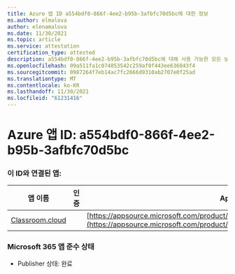 ```yaml
---
title: Azure 앱 ID a554bdf0-866f-4ee2-b95b-3afbfc70d5bc에 대한 정보
ms.author: elmalova
author: elenamalova
ms.date: 11/30/2021
ms.topic: article
ms.service: attestation
certification_type: attested
description: a554bdf0-866f-4ee2-b95b-3afbfc70d5bc에 대해 사용 가능한 모든 보안 및 규정 준수 정보입니다.
ms.openlocfilehash: 09a511fa1c074053542c259af0f443ee636843f4
ms.sourcegitcommit: 0987264f7eb14ac7fc2666d9310ab2707e0f25ad
ms.translationtype: MT
ms.contentlocale: ko-KR
ms.lasthandoff: 11/30/2021
ms.locfileid: "61231416"
---
```

# <a name="azure-app-id-a554bdf0-866f-4ee2-b95b-3afbfc70d5bc"></a>Azure 앱 ID: a554bdf0-866f-4ee2-b95b-3afbfc70d5bc


### <a name="apps-associated-with-this-id"></a>이 ID와 연결된 앱:
| **앱 이름** | **인증** | **AppSource의 보기** |
|--------------|---------------|-----------------------|
| [Classroom.cloud](https://docs.microsoft.com/microsoft-365-app-certification/forward/netsupportltd1595255396224.classroom_cloud) |  | [https://appsource.microsoft.com/product/office/netsupportltd1595255396224.classroom_cloud](https://appsource.microsoft.com/product/office/netsupportltd1595255396224.classroom_cloud) |

### <a name="microsoft-365-app-compliance-status"></a>Microsoft 365 앱 준수 상태
- Publisher 상태: 완료
